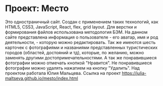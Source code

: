 # Проект: Место

Это одностраничный сайт. Создан с применением таких технологий, как HTML5, CSS3, JavaScript, React, flex, grid layout. Для верстки и формирования файлов использована методология БЭМ.
На данном сайте представлена информация о пользователе - его аватар, имя и род деятельности, - которую можно редактировать. Так же имеются шесть карточек с фотографиями и названиями представленных туристических городов (областей, достояний и тд), которые, по желанию, можно заменять другими достопримечательностями. А так же понравившиеся фотографии можно отмечать кнопкой "Нравится". Не понравившиеся фотографии можно удалять нажатием на кнопку "Удалить".
Над проектом работала Юлия Мальцева.
Ссылка на проект https://julia-maltseva.github.io/mesto/index.html

